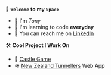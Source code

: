🤖 **```Welcome``` to my ```Space```**
- 👋 I'm *Tony*
- 🌱 I'm learning to code **everyday**
- 📮 You can reach me on [LinkedIn](https://www.linkedin.com/in/anthony-byledbal/)

🛠️ **Cool Project I Work On**
- 🏰 [Castle Game](https://github.com/PrinsWillem/castle_game_project)
- 🪖 [New Zealand Tunnellers](https://www.nztunnellers.com) Web App
